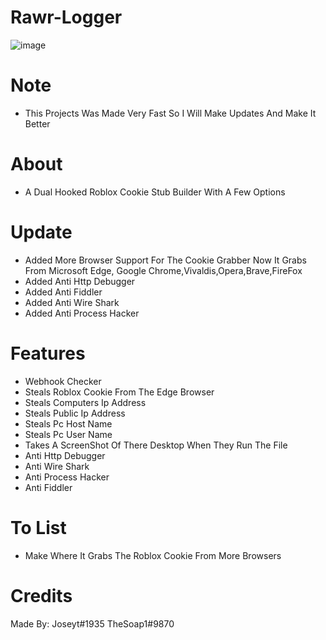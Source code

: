 # Rawr-Logger
![image](https://user-images.githubusercontent.com/106576578/189467399-8388b8c6-dfd6-428e-8182-dfe671e846cf.png)

# Note
- This Projects Was Made Very Fast So I Will Make Updates And Make It Better
# About
- A Dual Hooked Roblox Cookie Stub Builder With A Few Options

# Update
- Added More Browser Support For The Cookie Grabber Now It Grabs From Microsoft Edge, Google Chrome,Vivaldis,Opera,Brave,FireFox
- Added Anti Http Debugger
- Added Anti Fiddler
- Added Anti Wire Shark
- Added Anti Process Hacker
# Features
- Webhook Checker
- Steals Roblox Cookie From The Edge Browser
- Steals Computers Ip Address
- Steals Public Ip Address
- Steals Pc Host Name
- Steals Pc User Name
- Takes A ScreenShot Of There Desktop When They Run The File
- Anti Http Debugger
- Anti Wire Shark
- Anti Process Hacker
- Anti Fiddler
# To List
- Make Where It Grabs The Roblox Cookie From More Browsers

# Credits
Made By:
Joseyt#1935
TheSoap1#9870
